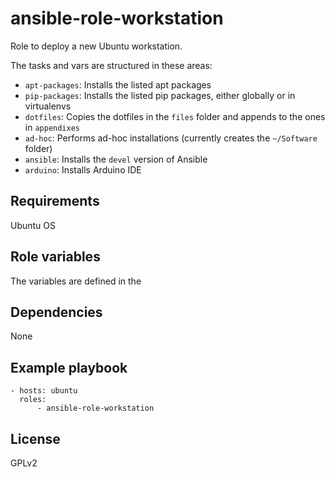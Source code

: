 # ansible-role-workstation

Role to deploy a new Ubuntu workstation.

The tasks and vars are structured in these areas:

- `apt-packages`: Installs the listed apt packages
- `pip-packages`: Installs the listed pip packages, either globally or in virtualenvs
- `dotfiles`: Copies the dotfiles in the `files` folder and appends to the ones in `appendixes`
- `ad-hoc`: Performs ad-hoc installations (currently creates the `~/Software` folder)
- `ansible`: Installs the `devel` version of Ansible
- `arduino`: Installs Arduino IDE

## Requirements

Ubuntu OS

## Role variables

The variables are defined in the

## Dependencies

None

## Example playbook

```
- hosts: ubuntu
  roles:
      - ansible-role-workstation
```

## License

GPLv2

